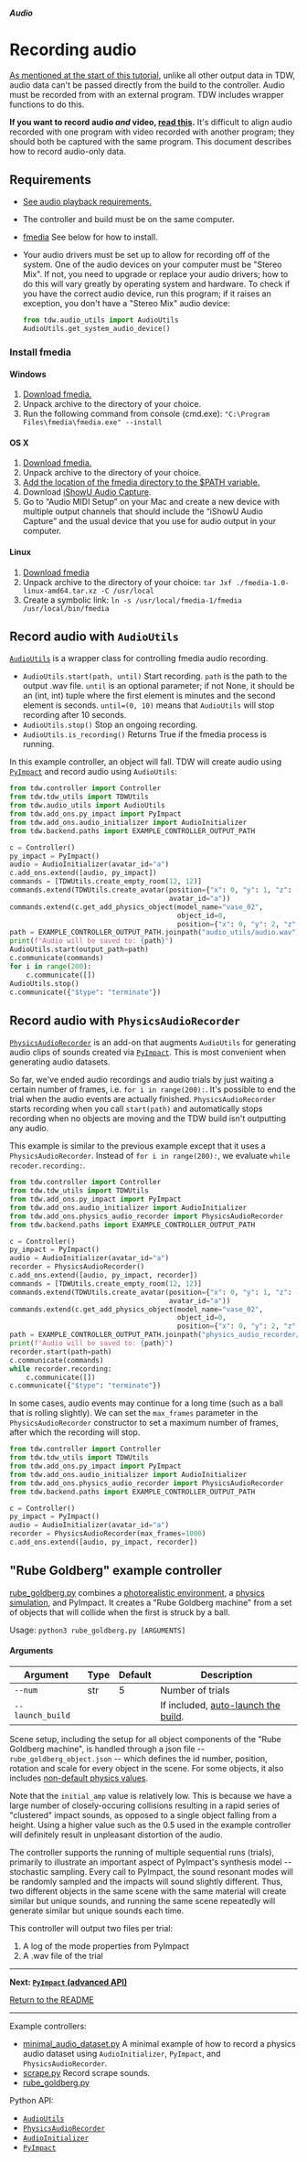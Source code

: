 ##### Audio

# Recording audio

[As mentioned at the start of this tutorial](overview.md), unlike all other output data in TDW, audio data can't be passed directly from the build to the controller. Audio must be recorded from with an external program. TDW includes wrapper functions to do this.

**If you want to record audio *and* video, [read this](../video/audio.md).** It's difficult to align audio recorded with one program with video recorded with another program; they should both be captured with the same program. This document describes how to record audio-only data.

## Requirements

- [See audio playback requirements.](initialize_audio.md)

- The controller and build must be on the same computer.

- [fmedia](https://stsaz.github.io/fmedia/) See below for how to install.

- Your audio drivers must be set up to allow for recording off of the system. One of the audio devices on your computer must be "Stereo Mix". If not, you need to upgrade or replace your audio drivers; how to do this will vary greatly by operating system and hardware. To check if you have the correct audio device, run this program; if it raises an exception, you don't have a "Stereo Mix" audio device:

  ```python
  from tdw.audio_utils import AudioUtils
  AudioUtils.get_system_audio_device()
  ```

### Install fmedia

#### Windows

1. [Download fmedia.](https://stsaz.github.io/fmedia/)
2. Unpack archive to the directory of your choice.
3. Run the following command from console (cmd.exe): `"C:\Program Files\fmedia\fmedia.exe" --install`

#### OS X

1. [Download fmedia.](https://stsaz.github.io/fmedia/)
2. Unpack archive to the directory of your choice.
3. [Add the location of the fmedia directory to the $PATH variable.](https://www.architectryan.com/2012/10/02/add-to-the-path-on-mac-os-x-mountain-lion/)
4. Download [iShowU Audio Capture](https://support.shinywhitebox.com/hc/en-us/articles/204161459-Installing-iShowU-Audio-Capture-Mojave-and-earlier-).
5. Go to “Audio MIDI Setup” on your Mac and create a new device with multiple output channels that should include the “iShowU Audio Capture” and the usual device that you use for audio output in your computer.

#### Linux

1. [Download fmedia](https://stsaz.github.io/fmedia/)
2. Unpack archive to the directory of your choice:  `tar Jxf ./fmedia-1.0-linux-amd64.tar.xz -C /usr/local`  
3. Create a symbolic link: `ln -s /usr/local/fmedia-1/fmedia /usr/local/bin/fmedia`


## Record audio with `AudioUtils`

[`AudioUtils`](../../python/audio_utils.md) is a wrapper class for controlling fmedia audio recording.

- `AudioUtils.start(path, until)` Start recording. `path` is the path to the output .wav file. `until` is an optional parameter; if not None, it should be an (int, int) tuple where the first element is minutes and the second element is seconds. `until=(0, 10)` means that `AudioUtils` will stop recording after 10 seconds.
- `AudioUtils.stop()` Stop an ongoing recording.
- `AudioUtils.is_recording()` Returns True if the fmedia process is running.

In this example controller, an object will fall. TDW will create audio using [`PyImpact`](py_impact.md) and record audio using `AudioUtils`:

```python
from tdw.controller import Controller
from tdw.tdw_utils import TDWUtils
from tdw.audio_utils import AudioUtils
from tdw.add_ons.py_impact import PyImpact
from tdw.add_ons.audio_initializer import AudioInitializer
from tdw.backend.paths import EXAMPLE_CONTROLLER_OUTPUT_PATH

c = Controller()
py_impact = PyImpact()
audio = AudioInitializer(avatar_id="a")
c.add_ons.extend([audio, py_impact])
commands = [TDWUtils.create_empty_room(12, 12)]
commands.extend(TDWUtils.create_avatar(position={"x": 0, "y": 1, "z": -1.5},
                                       avatar_id="a"))
commands.extend(c.get_add_physics_object(model_name="vase_02",
                                         object_id=0,
                                         position={"x": 0, "y": 2, "z": 0}))
path = EXAMPLE_CONTROLLER_OUTPUT_PATH.joinpath("audio_utils/audio.wav")
print(f"Audio will be saved to: {path}")
AudioUtils.start(output_path=path)
c.communicate(commands)
for i in range(200):
    c.communicate([])
AudioUtils.stop()
c.communicate({"$type": "terminate"})
```

## Record audio with `PhysicsAudioRecorder`

[`PhysicsAudioRecorder`](../../python/add_ons/physics_audio_recorder.md) is an add-on that augments `AudioUtils` for generating audio clips of sounds created via [`PyImpact`](py_impact.md). This is most convenient when generating audio datasets.

So far, we've ended audio recordings and audio trials by just waiting a certain number of frames, i.e. `for i in range(200):`. It's possible to end the trial when the audio events are actually finished. `PhysicsAudioRecorder` starts recording when you call `start(path)` and automatically stops recording when no objects are moving and the TDW build isn't outputting any audio.

This example is similar to the previous example except that it uses a `PhysicsAudioRecorder`. Instead of `for i in range(200):`, we evaluate `while recoder.recording:`.

```python
from tdw.controller import Controller
from tdw.tdw_utils import TDWUtils
from tdw.add_ons.py_impact import PyImpact
from tdw.add_ons.audio_initializer import AudioInitializer
from tdw.add_ons.physics_audio_recorder import PhysicsAudioRecorder
from tdw.backend.paths import EXAMPLE_CONTROLLER_OUTPUT_PATH

c = Controller()
py_impact = PyImpact()
audio = AudioInitializer(avatar_id="a")
recorder = PhysicsAudioRecorder()
c.add_ons.extend([audio, py_impact, recorder])
commands = [TDWUtils.create_empty_room(12, 12)]
commands.extend(TDWUtils.create_avatar(position={"x": 0, "y": 1, "z": -1.5},
                                       avatar_id="a"))
commands.extend(c.get_add_physics_object(model_name="vase_02",
                                         object_id=0,
                                         position={"x": 0, "y": 2, "z": 0}))
path = EXAMPLE_CONTROLLER_OUTPUT_PATH.joinpath("physics_audio_recorder/audio.wav")
print(f"Audio will be saved to: {path}")
recorder.start(path=path)
c.communicate(commands)
while recorder.recording:
    c.communicate([])
c.communicate({"$type": "terminate"})
```

In some cases, audio events may continue for a long time (such as a ball that is rolling slightly). We can set the `max_frames` parameter in the `PhysicsAudioRecorder` constructor to set a maximum number of frames, after which the recording will stop.

```python
from tdw.controller import Controller
from tdw.tdw_utils import TDWUtils
from tdw.add_ons.py_impact import PyImpact
from tdw.add_ons.audio_initializer import AudioInitializer
from tdw.add_ons.physics_audio_recorder import PhysicsAudioRecorder
from tdw.backend.paths import EXAMPLE_CONTROLLER_OUTPUT_PATH

c = Controller()
py_impact = PyImpact()
audio = AudioInitializer(avatar_id="a")
recorder = PhysicsAudioRecorder(max_frames=1000)
c.add_ons.extend([audio, py_impact, recorder])
```

## "Rube Goldberg" example controller

[rube_goldberg.py](https://github.com/threedworld-mit/tdw/blob/master/Python/example_controllers/audio/rube_goldberg.py) combines a [photorealistic environment](../photorealism/overview.md), a [physics simulation](../physx/physx.md), and PyImpact. It creates a "Rube Goldberg machine" from a set of objects that will collide when the first is struck by a ball.

Usage: `python3 rube_goldberg.py [ARGUMENTS]` 

#### Arguments

| Argument         | Type | Default | Description                                                  |
| ---------------- | ---- | ------- | ------------------------------------------------------------ |
| `--num`          | str  | 5       | Number of trials                                             |
| `--launch_build` |      |         | If included, [auto-launch the build](../core_concepts/launch_build.md). |

Scene setup, including the setup for all object components of the "Rube Goldberg machine", is handled through a json file -- `rube_goldberg_object.json` -- which defines the id number, position, rotation and scale for every object in the scene. For some objects, it also includes [non-default physics values](../physx/physics_objects.md).

Note that the `initial_amp` value is relatively low. This is because we have a large number of closely-occuring collisions resulting in a rapid series of "clustered" impact sounds, as opposed to a single object falling from a height. Using a higher value such as the 0.5 used in the example controller will definitely result in unpleasant distortion of the audio.

The controller supports the running of multiple sequential runs (trials), primarily to illustrate an important aspect of PyImpact's synthesis model -- stochastic sampling. Every call to PyImpact, the sound resonant modes will be randomly sampled and the impacts will sound slightly different. Thus, two different objects in the same scene with the same material will create similar but unique sounds, and running the same scene repeatedly will generate similar but unique sounds each time.

This controller will output two files per trial:

1. A log of the mode properties from PyImpact
2. A .wav file of the trial

***

**Next: [`PyImpact` (advanced API)](py_impact_advanced.md)**

[Return to the README](../../../README.md)

***

Example controllers:

- [minimal_audio_dataset.py](https://github.com/threedworld-mit/tdw/blob/master/Python/example_controllers/audio/minimal_audio_dataset.py) A minimal example of how to record a physics audio dataset using `AudioInitializer`, `PyImpact`, and `PhysicsAudioRecorder`.
- [scrape.py](https://github.com/threedworld-mit/tdw/blob/master/Python/example_controllers/audio/scrape.py) Record scrape sounds.
- [rube_goldberg.py](https://github.com/threedworld-mit/tdw/blob/master/Python/example_controllers/audio/rube_goldberg.py)

Python API:

- [`AudioUtils`](../../python/audio_utils.md)
- [`PhysicsAudioRecorder`](../../python/add_ons/physics_audio_recorder.md)
- [`AudioInitializer`](../../python/add_ons/audio_initializer.md)
- [`PyImpact`](../../python/add_ons/py_impact.md)
